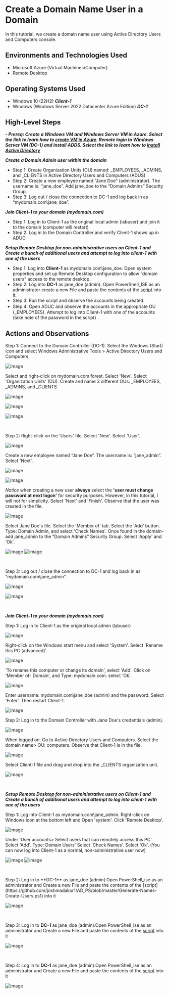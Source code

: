 <h1> Create a Domain Name User in a Domain </h1>
In this tutorial, we create a domain name user using Active Directory Users and Computers console. <br />


<h2>Environments and Technologies Used</h2>

- Microsoft Azure (Virtual Machines/Computer)
- Remote Desktop

<h2>Operating Systems Used </h2>

- Windows 10 (22H2) ***Client-1***
- Windows (Windows Server 2022 Datacenter Azure Edition) ***DC-1***

<h2>High-Level Steps</h2>

 ***- Prereq: Create a Windows VM and Windows Server VM in Azure. Select the link to learn how to [create VM in Azure](https://github.com/joann-camacho/create-windows-virtual-machine). Remote login to Windows Server VM (DC-1) and install ADDS. Select the link to learn how to [install Active Directory](https://github.com/joann-camacho/install-active-directory)*** 

***Create a Domain Admin user within the domain***
  
- Step 1: Create Organization Units (OU) named: _EMPLOYEES, _ADMINS, and _CLIENTS in Active Directory Users and Computers (ADUS) 
- Step 2: Create a new employee named “Jane Doe” (administrator). The username is: “jane_doe”. Add jane_doe to the “Domain Admins” Security Group.
- Step 3: Log out / close the connection to DC-1 and log back in as “mydomain.com\jane_doe”.

 ***Join Client-1 to your domain (mydomain.com)***

- Step 1: Log in to Client-1 as the original local admin (labuser) and join it to the domain (computer will restart)
- Step 2: Log in to the Domain Controller and verify Client-1 shows up in ADUC


***Setup Remote Desktop for non-administrative users on Client-1 and Create a bunch of additional users and attempt to log into client-1 with one of the users***

- Step 1: Log into **Client-1** as mydomain.com\jane_doe. Open system properties and set up Remote Desktop configuration to allow “domain users” access to the remote desktop.
- Step 2: Log into **DC-1** as jane_doe (admin). Open PowerShell_ISE as an administrator create a new File and paste the contents of the [script](https://github.com/joshmadakor1/AD_PS/blob/master/Generate-Names-Create-Users.ps1) into it.
- Step 3: Run the script and observe the accounts being created.
- Step 4: Open ADUC and observe the accounts in the appropriate OU　(_EMPLOYEES). Attempt to log into Client-1 with one of the accounts (take note of the password in the script)



<h2>Actions and Observations</h2>

<p>
Step 1: Connect to the Domain Controller (DC-1). Select the Windows (Start) icon and select Windows Administrative Tools > Active Directory Users and Computers.
  
 ![image](https://github.com/user-attachments/assets/5b058ff6-a43e-4b7f-8e7c-a9b0cb30442b)

</p>
 Select and right-click on mydomain.com forest. Select 'New'. Select 'Organization Units' (OU). Create and name 3 different OUs: _EMPLOYEES, _ADMINS, and _CLIENTS
 
![image](https://github.com/user-attachments/assets/648b0515-1d94-4b4d-8c5e-b86a01e63f9d)
</p>

![image](https://github.com/user-attachments/assets/cdce1236-72b3-42d5-b863-28e331c68e89)
</p>

![image](https://github.com/user-attachments/assets/2fd5be47-74f6-4367-90a2-c926e7d009b1)

</p>

<br />

<p>
Step 2: Right-click on the 'Users' file. Select 'New'. Select 'User'.

![image](https://github.com/user-attachments/assets/fac8f07d-dffd-4b93-821e-63cc7d85bd6f)

</p>

Create a new employee named “Jane Doe”. The username is: “jane_admin”. Select 'Next'.
  
![image](https://github.com/user-attachments/assets/025091aa-c176-4690-befc-bc67311c8c52)

![image](https://github.com/user-attachments/assets/9ecd1a61-3da8-4fec-9b08-96d05e54b145)

*Notice* when creating a new user **always** select the **'user must change password at next logon'** for security purposes. However, in this tutorial, I will not for simplicity. Select 'Next' and 'Finish'. Observe that the user was created in the file.
</p>

![image](https://github.com/user-attachments/assets/c18c157f-5ad4-437c-831a-fb6e5a8bae97)

</p>

Select Jane Doe's file. Select the 'Member of' tab. Select the 'Add' button. Type: Domain Admin, and select 'Check Names'. Once found in the domain- add jane_admin to the “Domain Admins” Security Group. Select 'Apply' and 'Ok'.

![image](https://github.com/user-attachments/assets/42228f98-57da-496d-b892-2ca978c132d5)
![image](https://github.com/user-attachments/assets/faaed4bb-6cba-4034-88df-e6afbc38682f)

<br />

<p>
Step 3: Log out / close the connection to DC-1 and log back in as “mydomain.com\jane_admin”.
  
</p>
<p>
  
![image](https://github.com/user-attachments/assets/fc61b3dc-49be-4a86-aba4-cc0dba7f05c1)
  
![image](https://github.com/user-attachments/assets/0b09322a-d4ab-43a0-b4c1-ab204156f4fb)
  
</p>
<br />

 ***Join Client-1 to your domain (mydomain.com)***

 <p>
Step 1: Log in to Client-1 as the original local admin (labuser) 
<p>
  
![image](https://github.com/user-attachments/assets/d5b1b849-da97-4347-9c6b-246288338ee2)

<p>
Right-click on the Windows start menu and select 'System'. Select 'Rename this PC (advanced)'. 
<p>

![image](https://github.com/user-attachments/assets/9db5db32-bda3-4170-80df-f1555dfc0cf1)
<p>
'To rename this computer or change its domain', select 'Add'. Click on 'Member of- Domain', and Type: mydomain.com. select 'Ok'. 
</p>

![image](https://github.com/user-attachments/assets/2fd32726-44a8-46c8-b2a1-f311bbb6389d)

Enter username: mydomain.com\jane_doe (admin) and the password. Select 'Enter'. Then restart Cleint-1. 
<p>

 ![image](https://github.com/user-attachments/assets/10ca013c-d4ac-459f-b479-5c74c7dcc8e4)
 
</p>
</p>

Step 2: Log in to the Domain Controller with Jane Doe's credentials (admin).

![image](https://github.com/user-attachments/assets/130f4403-ea7c-4f00-bc51-ccf736c7ec9c)
 <p>
   When logged on. Go to Active Directory Users and Computers. Select the domain name> OU: computers. Observe that Client-1 is in the file.
 </p>
 
![image](https://github.com/user-attachments/assets/71747a57-25cc-485a-9884-fe6db733e827)

Select Client-1 file and drag and drop into the _CLIENTS organization unit.

![image](https://github.com/user-attachments/assets/208d757b-4925-4890-b338-df7544a5874c)

</p>
<br />     
      
***Setup Remote Desktop for non-administrative users on Client-1 and Create a bunch of additional users and attempt to log into client-1 with one of the users***

<p>
Step 1: Log into Client-1 as mydomain.com\jane_admin. Right-click on Windows icon at the bottom left and Open 'system'. Click 'Remote Desktop'.

![image](https://github.com/user-attachments/assets/c003a532-ec78-4965-aeba-c7bcac0d6ce3)

<p>
  
Under 'User accounts> Select users that can remotely access this PC'. Select 'Add'. Type: Domain Users' Select 'Check Names'. Select 'Ok'. 
(You can now log into Client-1 as a normal, non-administrative user now)

![image](https://github.com/user-attachments/assets/bb3da690-1e0a-443b-9eb7-53b6c6413191)
![image](https://github.com/user-attachments/assets/fc4fa469-e684-470a-bf27-f1fb4e24b654)

</p>
<p>

<br />

<p>
Step 2: Log in to **DC-1** as jane_doe (admin).Open PowerShell_ise as an administrator and Create a new File and paste the contents of the [script](https://github.com/joshmadakor1/AD_PS/blob/master/Generate-Names-Create-Users.ps1) into it

</p>
<p>
 
![image](https://github.com/user-attachments/assets/cffd25bf-8678-4188-b3ac-7b68ad2be7bb)
  
</p>

<br />

Step 3: Log in to **DC-1** as jane_doe (admin).Open PowerShell_ise as an administrator and Create a new File and paste the contents of the [script](https://github.com/joshmadakor1/AD_PS/blob/master/Generate-Names-Create-Users.ps1) into it

</p>
<p>
 
![image](https://github.com/user-attachments/assets/cffd25bf-8678-4188-b3ac-7b68ad2be7bb)
  
</p>

<br />

Step 4: Log in to **DC-1** as jane_doe (admin).Open PowerShell_ise as an administrator and Create a new File and paste the contents of the [script](https://github.com/joshmadakor1/AD_PS/blob/master/Generate-Names-Create-Users.ps1) into it

</p>
<p>
 
![image](https://github.com/user-attachments/assets/cffd25bf-8678-4188-b3ac-7b68ad2be7bb)
  
</p>

<br />
